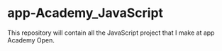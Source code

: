 # app-Academy_JavaScript
This repository will contain all the JavaScript project that 
I make at app Academy Open.
